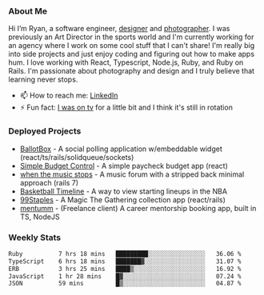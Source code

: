 ### About Me
Hi I’m Ryan, a software engineer, [designer](https://www.denvermullets.com/video) and [photographer](https://www.denvermullets.com/). I was previously an Art Director in the sports world and I'm currently working for an agency where I work on some cool stuff that I can't share! I'm really big into side projects and just enjoy coding and figuring out how to make apps hum. I love working with React, Typescript, Node.js, Ruby, and Ruby on Rails. I'm passionate about photography and design and I truly believe that learning never stops.

- 📫 How to reach me: [LinkedIn](https://www.linkedin.com/in/ryanvaznis)
- ⚡ Fun fact: [I was on tv](https://vimeo.com/381425882) for a little bit and I think it's still in rotation

### Deployed Projects
- [BallotBox](https://voteballotbox.com/) - A social polling application w/embeddable widget (react/ts/rails/solidqueue/sockets)
- [Simple Budget Control](https://simplebudgetcontrol.com/) - A simple paycheck budget app (react)
- [when the music stops](https://whenthemusicstops.net) - A music forum with a stripped back minimal approach (rails 7)
- [Basketball Timeline](https://basketball-timeline.com/?team=PHO&year=2023) - A way to view starting lineups in the NBA
- [99Staples](https://www.99staples.com/collections/denvermullets/9) - A Magic The Gathering collection app (react/rails)
- [mentumm](https://portal.mentumm.com/) - (Freelance client) A career mentorship booking app, built in TS, NodeJS

### Weekly Stats
<!--START_SECTION:waka-->

```txt
Ruby          7 hrs 18 mins   █████████░░░░░░░░░░░░░░░░   36.06 %
TypeScript    6 hrs 18 mins   ███████▓░░░░░░░░░░░░░░░░░   31.07 %
ERB           3 hrs 25 mins   ████▒░░░░░░░░░░░░░░░░░░░░   16.92 %
JavaScript    1 hr 28 mins    █▓░░░░░░░░░░░░░░░░░░░░░░░   07.24 %
JSON          59 mins         █▒░░░░░░░░░░░░░░░░░░░░░░░   04.87 %
```

<!--END_SECTION:waka-->
